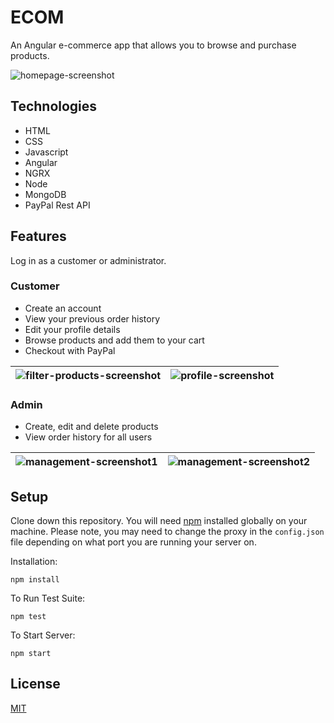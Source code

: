 # ECOM

An Angular e-commerce app that allows you to browse and purchase products.

![homepage-screenshot](https://user-images.githubusercontent.com/20817675/119685410-3ec03b00-be3d-11eb-97bc-2bb879758e13.png)

## Technologies

- HTML
- CSS
- Javascript
- Angular
- NGRX
- Node
- MongoDB
- PayPal Rest API

## Features

Log in as a customer or administrator.

### Customer

- Create an account
- View your previous order history
- Edit your profile details
- Browse products and add them to your cart
- Checkout with PayPal

| ![filter-products-screenshot](https://user-images.githubusercontent.com/20817675/119688655-138b1b00-be40-11eb-9c50-3da64e3c0360.png) | ![profile-screenshot](https://user-images.githubusercontent.com/20817675/119686993-bfcc0200-be3e-11eb-8c25-bc35a91490b1.png) |
| ------------------------------------------------------------------------------------------------------------------------------------ | ---------------------------------------------------------------------------------------------------------------------------- |

### Admin

- Create, edit and delete products
- View order history for all users

| ![management-screenshot1](https://user-images.githubusercontent.com/20817675/119685011-e721cf80-be3c-11eb-8741-375c0aacd69a.png) | ![management-screenshot2](https://user-images.githubusercontent.com/20817675/119685029-ea1cc000-be3c-11eb-86ec-ba4846684e99.png) |
| -------------------------------------------------------------------------------------------------------------------------------- | -------------------------------------------------------------------------------------------------------------------------------- |

## Setup

Clone down this repository. You will need [npm](https://nodejs.org/en/download/) installed globally on your machine. Please note, you may need to change the proxy in the `config.json` file depending on what port you are running your server on.

Installation:

`npm install`

To Run Test Suite:

`npm test`

To Start Server:

`npm start`

## License

[MIT](https://choosealicense.com/licenses/mit/)

